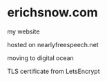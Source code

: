 # erichsnow.com
my website

hosted on nearlyfreespeech.net

moving to digital ocean

TLS certificate from LetsEncrypt
